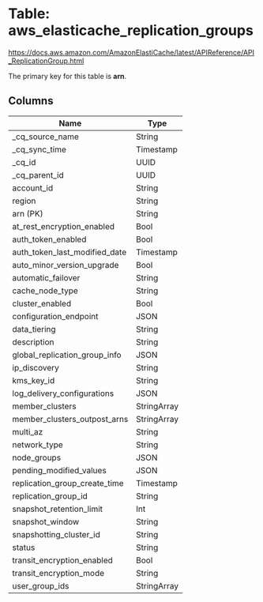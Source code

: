 # Table: aws_elasticache_replication_groups

https://docs.aws.amazon.com/AmazonElastiCache/latest/APIReference/API_ReplicationGroup.html

The primary key for this table is **arn**.



## Columns
| Name          | Type          |
| ------------- | ------------- |
|_cq_source_name|String|
|_cq_sync_time|Timestamp|
|_cq_id|UUID|
|_cq_parent_id|UUID|
|account_id|String|
|region|String|
|arn (PK)|String|
|at_rest_encryption_enabled|Bool|
|auth_token_enabled|Bool|
|auth_token_last_modified_date|Timestamp|
|auto_minor_version_upgrade|Bool|
|automatic_failover|String|
|cache_node_type|String|
|cluster_enabled|Bool|
|configuration_endpoint|JSON|
|data_tiering|String|
|description|String|
|global_replication_group_info|JSON|
|ip_discovery|String|
|kms_key_id|String|
|log_delivery_configurations|JSON|
|member_clusters|StringArray|
|member_clusters_outpost_arns|StringArray|
|multi_az|String|
|network_type|String|
|node_groups|JSON|
|pending_modified_values|JSON|
|replication_group_create_time|Timestamp|
|replication_group_id|String|
|snapshot_retention_limit|Int|
|snapshot_window|String|
|snapshotting_cluster_id|String|
|status|String|
|transit_encryption_enabled|Bool|
|transit_encryption_mode|String|
|user_group_ids|StringArray|